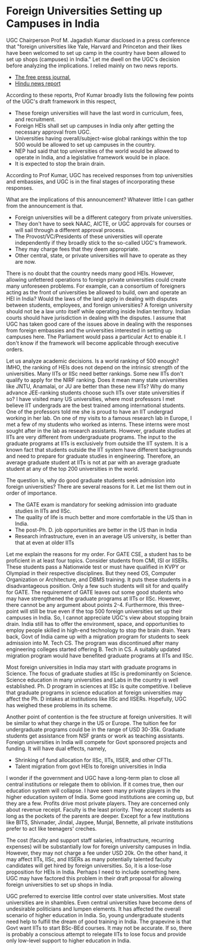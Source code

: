 # Foreign Universities Setting up Campuses in India

UGC Chairperson Prof M. Jagadish Kumar disclosed in a press conference that "foreign universities like Yale, Harvard and Princeton and their likes have 
been welcomed to set up camp in the country have been allowed to set up shops (campuses) in India." Let me dwell on the UGC's decision before
analyzing the implications. I relied mainly on two news reports.

- [The free press journal](https://www.freepressjournal.in/education/will-ugcs-guidelines-on-foreign-universities-in-india-fail-to-deliver), 
- [Hindu news report](https://www.thehindu.com/news/national/ugc-to-announce-guidelines-for-setting-up-foreign-universities-in-may/article66680179.ece#)

According to these reports, Prof Kumar broadly lists the following few points of the UGC's draft framework in this respect, 

- These foreign universities will have the last word in curriculum, fees, and recruitment. 
- Foreign HEIs shall set up campuses in India only after getting the necessary approval from UGC. 
- Universities having overall/subject-wise global rankings within the top 500 would be allowed to set up campuses in the country.
- NEP had said that top universities of the world would be allowed to operate in India, and a legislative framework would be in place.
- It is expected to stop the brain drain. 

According to Prof Kumar, UGC has received responses from top universities and embassies, and UGC is in the final stages of incorporating these responses. 

What are the implications of this announcement? Whatever little I can gather from the announcement is that. 

- Foreign universities will be a different category from private universities.  
- They don't have to seek NAAC, AICTE, or UGC approvals for courses or will sail through a different approval process.
- The Provost/VC/Presidents of these universities will operate independently if they broadly stick to the so-called UGC's framework.
- They may charge fees that they deem appropriate. 
- Other central, state, or private universities will have to operate as they are now.

There is no doubt that the country needs many good HEIs. However, allowing unfettered operations to foreign private universities could create 
many unforeseen problems. For example, can a consortium of foreigners acting as the front of universities be allowed to build, own and 
operate an HEI in India? Would the laws of the land apply in dealing with disputes between students, employees, and foreign universities? 
A foreign university should not be a law unto itself while operating inside Indian territory. Indian courts should have jurisdiction 
in dealing with the disputes. I assume that UGC has taken good care of the issues above in dealing with the responses from foreign embassies 
and the universities interested in setting up campuses here. The Parliament would pass a particular Act to enable it. I don't know if
the framework will become applicable through executive orders.  

Let us analyze academic decisions. Is a world ranking of 500 enough? IMHO, the ranking of HEIs does not depend on the intrinsic strength of
the universities. Many IITs or IISc need better rankings. Some new IITs don't qualify to apply for the NIRF ranking. Does it mean
many state universities like JNTU, Anamalai, or JU are better than these new IITs? Why do many advance JEE-ranking students choose such IITs
over state universities if so? I have visited many US universities, where most professors I met believe IIT undergrads are the best trained among 
international students. One of the professors told me she is proud to have an IIT undergrad working in her lab. On one of my visits to
a famous research lab in Europe, I met a few of my students who worked as interns. These interns were most sought after in the lab as research
assistants. However, graduate studies at IITs are very different from undergraduate programs. The input to the graduate programs at IITs is 
exclusively from outside the IIT system. It is a known fact that students outside the IIT system have different backgrounds and need to prepare
for graduate studies in engineering. Therefore, an average graduate student at IITs is not at par with an average graduate
student at any of the top 200 universities in the world. 

The question is, why do good graduate students seek admission into foreign universities? There are several reasons for it. Let me list them out in 
order of importance.

- The GATE exam is mandatory for seeking admission into graduate studies in IITs and IISc.
- The quality of life is much better and more comfortable in the US than in India.
- The post-Ph. D. job opportunities are better in the US than in India
- Research infrastructure, even in an average US university, is better than that at even at older IITs
  
Let me explain the reasons for my order. For GATE CSE, a student has to be proficient in at least four topics. Consider students from CMI,
ISI or IISERs. These students pass a Nationwide test or must have qualified in KVPY or Olympiad in their respective disciplines. But 
they need OS, Computer Organization or Architecture, and DBMS training. It puts these students in a disadvantageous position. 
Only a few such students will sit for and qualify for GATE. The requirement of GATE leaves out some good students who may have strengthened 
the graduate programs at IITs or IISc. However, there cannot be any argument about points 2-4. Furthermore, this three-point will still be 
true even if the top 500 foreign universities set up their campuses in India. So, I cannot appreciate UGC's view about stopping brain drain.
India still has to offer the environment, space, and opportunities to employ people skilled in high-end technology to stop the brain drain.
Years back, Govt of India came up with a migration program for students to seek admission into M. Tech CS. The program was discontinued 
after many engineering colleges started offering B. Tech in CS. A suitably updated migration program would have benefited graduate 
programs at IITs and IISc. 

Most foreign universities in India may start with graduate programs in Science. The focus of graduate studies at IISc is predominantly
on Science. Science education in many universities and Labs in the country is well established. Ph. D program in sciences at IISc is quite 
competitive. I believe that graduate programs in science education at foreign universities may affect the Ph. D intakes at institutions like 
IISc and IISERs. Hopefully, UGC has weighed these problems in its scheme.  

Another point of contention is the fee structure at foreign universities. It will be similar to what they charge in the US
or Europe. The tuition fee for undergraduate programs could be in the range of USD 30-35k. Graduate students get assistance from NSF grants or
work as teaching assistants. Foreign universities in India will compete for Govt sponsored projects and funding. It will have dual effects, namely,

- Shrinking of fund allocation for IISc, IITs, IISER, and other CFTIs. 
- Talent migration from govt HEIs to foreign universities in India

I wonder if the government and UGC have a long-term plan to close all central institutions or relegate them to oblivion. If it comes true, then
our education system will collapse. I have seen many private players in the higher education system of India. Some good institutions are coming up, but they are a few. Profits drive most private players. They are concerned only about revenue receipt. Faculty is the least priority. They
accept students as long as the pockets of the parents are deeper. Except for a few institutions like BITS, Shivnader, Jindal, Jaypee, Munjal,
Bennette, all private institutions prefer to act like teenagers' creches.  

The cost (faculty and support staff salaries, infrastructure, recurring expenses) will be substantially low for foreign university campuses in
India. However, they may not charge a fee under USD 20k. On the other hand, it may affect IITs, IISc, and IISERs as many potentially
talented faculty candidates will get hired by foreign universities. So, it is a lose-lose proposition for HEIs in India. Perhaps I need to include 
something here. UGC may have factored this problem in their draft proposal for allowing foreign universities to set up shops in India. 

UGC preferred to exercise little control over state universities. Most state universities are in shambles. Even central universities have become
dens of undesirable politicians and lumpen elements. It has affected the overall scenario of higher education in India. So, young undergraduate
students need help to fulfill the dream of good training in India. The grapevine is that Govt want IITs to start BSc-BEd courses. It may
not be accurate. If so, there is probably a conscious attempt to relegate IITs to lose focus and provide only low-level support to
higher education in India.

